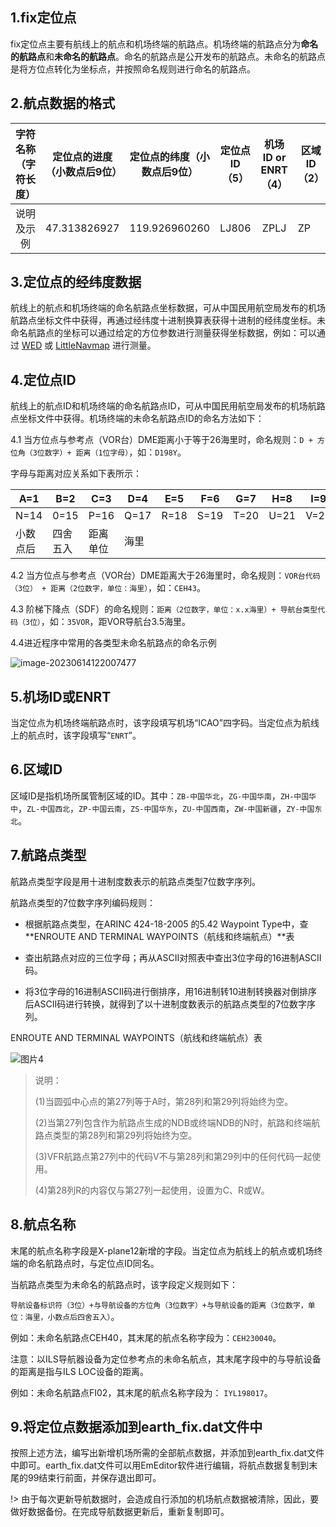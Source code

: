 ## 1.fix定位点

  fix定位点主要有航线上的航点和机场终端的航路点。机场终端的航路点分为**命名的航路点**和**未命名的航路点**。命名的航路点是公开发布的航路点。未命名的航路点是将方位点转化为坐标点，并按照命名规则进行命名的航路点。

## 2.航点数据的格式

| 字符名称（字符长度） | 定位点的进度（小数点后9位） | 定位点的纬度（小数点后9位） | 定位点ID（5） | 机场ID or  ENRT（4） | 区域ID（2） | 航路点类型（7） | 航点名称（XP12新增） |
| :------------------: | :-------------------------: | :-------------------------: | :-----------: | :------------------: | --------------- | :-------------: | :------: |
| 说明及示例           | 47.313826927                | 119.926960260               | LJ806         |         ZPLJ         | ZP              |     2105431     | LJ806    |

## 3.定位点的经纬度数据

航线上的航点和机场终端的命名航路点坐标数据，可从中国民用航空局发布的机场航路点坐标文件中获得，再通过经纬度十进制换算表获得十进制的经纬度坐标。未命名航路点的坐标可以通过给定的方位参数进行测量获得坐标数据，例如：可以通过 [WED]() 或 [LittleNavmap]() 进行测量。

## 4.定位点ID

  航线上的航点ID和机场终端的命名航路点ID，可从中国民用航空局发布的机场航路点坐标文件中获得。机场终端的未命名航路点ID的命名方法如下：

4.1 当方位点与参考点（VOR台）DME距离小于等于26海里时，命名规则：`D + 方位角（3位数字）+ 距离（1位字母）`，如：`D198Y`。

字母与距离对应关系如下表所示：

| A=1      | B=2      | C=3      | D=4  | E=5  | F=6  | G=7  | H=8  | I=9  | J=10 | K=11 | L=12 | M=13 |
| -------- | -------- | -------- | ---- | ---- | ---- | ---- | ---- | ---- | ---- | ---- | ---- | ---- |
| N=14     | 0=15     | P=16     | Q=17 | R=18 | S=19 | T=20 | U=21 | V=22 | W=23 | X=24 | Y=25 | Z=26 |
| 小数点后 | 四舍五入 | 距离单位 | 海里 |      |      |      |      |      |      |      |      |      |

4.2 当方位点与参考点（VOR台）DME距离大于26海里时，命名规则：`VOR台代码（3位） + 距离（2位数字，单位：海里）`，如：`CEH43`。

4.3 阶梯下降点（SDF）的命名规则：`距离（2位数字，单位：x.x海里）+ 导航台类型代码（3位）`，如：`35VOR`，距VOR导航台3.5海里。

4.4进近程序中常用的各类型未命名航路点的命名示例

![image-20230614122007477](C:\Users\ASUS\AppData\Roaming\Typora\typora-user-images\image-20230614122007477.png)

## 5.机场ID或ENRT

当定位点为机场终端航路点时，该字段填写机场“ICAO”四字码。当定位点为航线上的航点时，该字段填写“`ENRT`”。

## 6.区域ID

 区域ID是指机场所属管制区域的ID。其中：`ZB-中国华北`，`ZG-中国华南`，`ZH-中国华中`，`ZL-中国西北`，`ZP-中国云南`，`ZS-中国华东`，`ZU-中国西南`，`ZW-中国新疆`，`ZY-中国东北`。

## 7.航路点类型

航路点类型字段是用十进制度数表示的航路点类型7位数字序列。

航路点类型的7位数字序列编码规则：

- 根据航路点类型，在ARINC 424-18-2005 的5.42 Waypoint Type中，查 **ENROUTE AND TERMINAL WAYPOINTS（航线和终端航点）**表

- 查出航路点对应的三位字母；再从ASCII对照表中查出3位字母的16进制ASCII码。
- 将3位字母的16进制ASCII码进行倒排序，用16进制转10进制转换器对倒排序后ASCII码进行转换，就得到了以十进制度数表示的航路点类型的7位数字序列。

ENROUTE AND TERMINAL WAYPOINTS（航线和终端航点）表

![图片4](https://picdl.sunbangyan.cn/2023/06/14/k6nx63.png)



> 说明：
>
> (1)当圆弧中心点的第27列等于A时，第28列和第29列将始终为空。
>
> (2)当第27列包含作为航路点生成的NDB或终端NDB的N时，航路和终端航路点类型的第28列和第29列将始终为空。
>
> (3)VFR航路点第27列中的代码V不与第28列和第29列中的任何代码一起使用。
>
> (4)第28列R的内容仅与第27列一起使用，设置为C、R或W。

## 8.航点名称

末尾的航点名称字段是X-plane12新增的字段。当定位点为航线上的航点或机场终端的命名航路点时，与定位点ID同名。

当航路点类型为未命名的航路点时，该字段定义规则如下：

`导航设备标识符（3位）+与导航设备的方位角（3位数字）+与导航设备的距离（3位数字，单位：海里，小数点后四舍五入）`。

例如：未命名航路点CEH40，其末尾的航点名称字段为：`CEH230040`。

注意：以ILS导航器设备为定位参考点的未命名航点，其末尾字段中的与导航设备的距离是指与ILS LOC设备的距离。

例如：未命名航路点FI02，其末尾的航点名称字段为： `IYL198017`。

## 9.将定位点数据添加到earth_fix.dat文件中

 按照上述方法，编写出新增机场所需的全部航点数据，并添加到earth_fix.dat文件中即可。earth_fix.dat文件可以用EmEditor软件进行编辑，将航点数据复制到末尾的99结束行前面，并保存退出即可。

!> 由于每次更新导航数据时，会造成自行添加的机场航点数据被清除，因此，要做好数据备份。在完成导航数据更新后，重新复制即可。